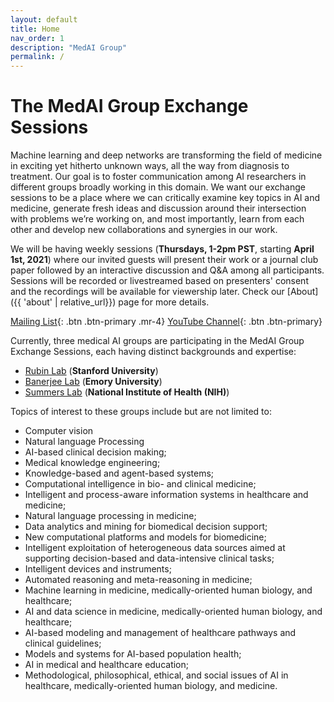 ```yaml
---
layout: default
title: Home
nav_order: 1
description: "MedAI Group"
permalink: /
---
```


# The MedAI Group Exchange Sessions

Machine learning and deep networks are transforming the field of medicine in exciting yet hitherto unknown ways, all the way from diagnosis to treatment. Our goal is to foster communication among AI researchers in different groups broadly working in this domain. We want our exchange sessions to be a place where we can critically examine key topics in AI and medicine, generate fresh ideas and discussion around their intersection with problems we’re working on, and most importantly, learn from each other and develop new collaborations and synergies in our work.

We will be having weekly sessions (**Thursdays, 1-2pm PST**, starting **April 1st, 2021**) where our invited guests will present their work or a journal club paper followed by an interactive discussion and Q&A among all participants. Sessions will be recorded or livestreamed based on presenters' consent and the recordings will be available for viewership later. Check our [About]({{ 'about' | relative_url}}) page for more details.

[Mailing List](https://mailman.stanford.edu/mailman/listinfo/medai_announce){: .btn .btn-primary .mr-4} 
[YouTube Channel](https://www.youtube.com/channel/UCOkkljs06NPPkjNysCdQV4w){: .btn .btn-primary}

Currently, three medical AI groups are participating in the MedAI Group Exchange Sessions, each having distinct backgrounds and expertise: 
- [Rubin Lab](https://rubinlab.stanford.edu) (**Stanford University**)
- [Banerjee Lab](https://sites.google.com/stanford.edu/imon-banerjee-stanford/home?authuser=0) (**Emory University**)
- [Summers Lab](https://www.cc.nih.gov/meet-our-doctors/rsummers.html) (**National Institute of Health (NIH)**)

Topics of interest to these groups include but are not limited to:
-	Computer vision
-	Natural language Processing
-	AI-based clinical decision making;
-	Medical knowledge engineering;
-	Knowledge-based and agent-based systems;
-	Computational intelligence in bio- and clinical medicine;
-	Intelligent and process-aware information systems in healthcare and medicine;
-	Natural language processing in medicine;
-	Data analytics and mining for biomedical decision support;
-	New computational platforms and models for biomedicine;
-	Intelligent exploitation of heterogeneous data sources aimed at supporting decision-based and data-intensive clinical tasks;
-	Intelligent devices and instruments;
-	Automated reasoning and meta-reasoning in medicine;
-	Machine learning in medicine, medically-oriented human biology, and healthcare;
-	AI and data science in medicine, medically-oriented human biology, and healthcare;
-	AI-based modeling and management of healthcare pathways and clinical guidelines;
-	Models and systems for AI-based population health;
-	AI in medical and healthcare education;
-	Methodological, philosophical, ethical, and social issues of AI in healthcare, medically-oriented human biology, and medicine.


